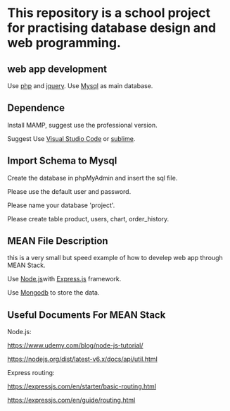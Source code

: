 

##
This repository is a school project for practising database design and web programming. 
=======

## web app development
Use [php](https://www.php.net/docs.php) and [jquery](https://api.jquery.com/).
Use [Mysql](https://www.mysql.com/) as main database.

## Dependence


Install MAMP, suggest use the professional version.

Suggest Use [Visual Studio Code](http://code.visualstudio.com/) or [sublime](https://www.sublimetext.com/).

## Import Schema to Mysql


Create the database in phpMyAdmin and insert the sql file.

Please use the default user and password.

Please name your database 'project'.

Please create table product, users, chart, order_history.

## MEAN File Description


this is a very small but speed example of how to develep web app through MEAN Stack.

Use [Node.js](https://nodejs.org/en/)with [Express.js](https://expressjs.com/) framework.

Use [Mongodb](https://www.mongodb.com/) to store the data.

## Useful Documents For MEAN Stack

Node.js: 

https://www.udemy.com/blog/node-js-tutorial/

https://nodejs.org/dist/latest-v6.x/docs/api/util.html


Express routing: 

https://expressjs.com/en/starter/basic-routing.html

https://expressjs.com/en/guide/routing.html 


